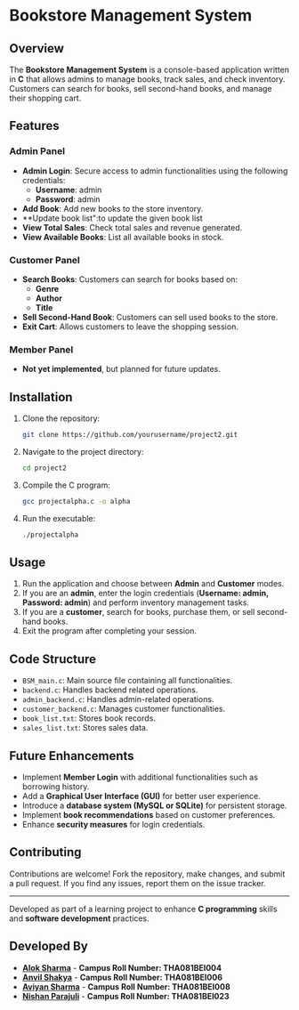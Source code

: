 # Bookstore Management System

## Overview

The **Bookstore Management System** is a console-based application written in **C** that allows admins to manage books, track sales, and check inventory. Customers can search for books, sell second-hand books, and manage their shopping cart.

## Features

### Admin Panel

- **Admin Login**: Secure access to admin functionalities using the following credentials:
  - **Username**: admin  
  - **Password**: admin  
- **Add Book**: Add new books to the store inventory.
- **Update book list":to update the given book list
- **View Total Sales**: Check total sales and revenue generated.
- **View Available Books**: List all available books in stock.

### Customer Panel

- **Search Books**: Customers can search for books based on:
  - **Genre**
  - **Author**
  - **Title**
- **Sell Second-Hand Book**: Customers can sell used books to the store.
- **Exit Cart**: Allows customers to leave the shopping session.

### Member Panel

- **Not yet implemented**, but planned for future updates.

## Installation

1. Clone the repository:
   ```bash
   git clone https://github.com/yourusername/project2.git
   ```
2. Navigate to the project directory:
   ```bash
   cd project2
   ```
3. Compile the C program:
   ```bash
   gcc projectalpha.c -o alpha
   ```
4. Run the executable:
   ```bash
   ./projectalpha
   ```

## Usage

1. Run the application and choose between **Admin** and **Customer** modes.
2. If you are an **admin**, enter the login credentials (**Username: admin, Password: admin**) and perform inventory management tasks.
3. If you are a **customer**, search for books, purchase them, or sell second-hand books.
4. Exit the program after completing your session.

## Code Structure

- `BSM_main.c`: Main source file containing all functionalities.
- `backend.c`: Handles backend related  operations.
- `admin_backend.c`: Handles admin-related operations.
- `customer_backend.c`: Manages customer functionalities.
- `book_list.txt`: Stores book records.
- `sales_list.txt`: Stores  sales data.

## Future Enhancements

- Implement **Member Login** with additional functionalities such as borrowing history.
- Add a **Graphical User Interface (GUI)** for better user experience.
- Introduce a **database system (MySQL or SQLite)** for persistent storage.
- Implement **book recommendations** based on customer preferences.
- Enhance **security measures** for login credentials.

## Contributing

Contributions are welcome! Fork the repository, make changes, and submit a pull request. If you find any issues, report them on the issue tracker.

---
Developed as part of a learning project to enhance **C programming** skills and **software development** practices.

## Developed By

- [**Alok Sharma**](https://github.com/alok-9898) - **Campus Roll Number: THA081BEI004**
- [**Anvil Shakya**](https://github.com/anvil39069) - **Campus Roll Number: THA081BEI006**
- [**Aviyan Sharma**](https://github.com/abhi-yang) - **Campus Roll Number: THA081BEI008**
- [**Nishan Parajuli**](https://github.com/nishanparajuli) - **Campus Roll Number: THA081BEI023**